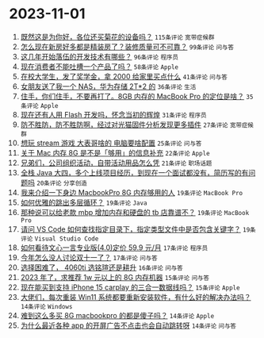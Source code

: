 # 2023-11-01

1. [既然这是为你好，各位还买菊花的设备吗？](https://www.v2ex.com/t/987326) `115条评论` `宽带症候群`
1. [怎么现在新房好多都是精装房了？装修质量可不可靠？](https://www.v2ex.com/t/987299) `99条评论` `问与答`
1. [这几年开始落伍的开发技术有哪些？](https://www.v2ex.com/t/987300) `96条评论` `程序员`
1. [现在消费者不能吐槽一个产品了吗？](https://www.v2ex.com/t/987446) `58条评论` `Apple`
1. [在校大学生，发了奖学金，拿 2000 给家里买点什么](https://www.v2ex.com/t/987450) `41条评论` `问与答`
1. [女朋友送了我一个 NAS，华为存储 2T*2 的](https://www.v2ex.com/t/987380) `36条评论` `生活`
1. [住手，你们住手，不要再打了。8GB 内存的 MacBook Pro 的定位是啥？](https://www.v2ex.com/t/987428) `35条评论` `Apple`
1. [现在还有人用 Flash 开发吗，怀念当初的辉煌](https://www.v2ex.com/t/987402) `31条评论` `程序员`
1. [防不胜防，防不胜防啊，经过对光猫固件分析发现更多插件](https://www.v2ex.com/t/987392) `27条评论` `宽带症候群`
1. [想玩 stream 游戏 大表哥啥的 电脑要啥配置](https://www.v2ex.com/t/987308) `25条评论` `问与答`
1. [关于 Mac 内存 8G 是不是「够用」的信息补充](https://www.v2ex.com/t/987360) `22条评论` `Apple`
1. [兄弟们，公司组织活动，自带活动用品怎么凭](https://www.v2ex.com/t/987489) `21条评论` `职场话题`
1. [全栈 Java 大四，多个上线项目经历，到现在一个面试都没有，简历写的有问题吗](https://www.v2ex.com/t/987463) `20条评论` `分享创造`
1. [我来介绍一下身边 MacbookPro 8G 内存够用的人](https://www.v2ex.com/t/987482) `19条评论` `MacBook Pro`
1. [如何优雅的跳出多层循环？](https://www.v2ex.com/t/987376) `19条评论` `Java`
1. [那种说可以给老款 mbp 增加内存和硬盘的 tb 店靠谱不？](https://www.v2ex.com/t/987317) `19条评论` `MacBook Pro`
1. [请问 VS Code 如何查找指定目录下，指定类型文件中是否包含关键字？](https://www.v2ex.com/t/987303) `19条评论` `Visual Studio Code`
1. [如何看待文心一言专业版(4.0)定价 59.9 元/月](https://www.v2ex.com/t/987341) `17条评论` `程序员`
1. [今年怎么没人讨论双十一了？](https://www.v2ex.com/t/987316) `17条评论` `问与答`
1. [选择困难了， 4060ti 选铭瑄还是耕升](https://www.v2ex.com/t/987477) `16条评论` `问与答`
1. [2023 年了，求推荐 1w 元以上的 8G 内存机器](https://www.v2ex.com/t/987322) `15条评论` `问与答`
1. [现在能买到支持 iPhone 15 carplay 的三合一数据线吗？](https://www.v2ex.com/t/987304) `15条评论` `Apple`
1. [大佬们，每次重装 Win11 系统都要重新安装软件，有什么好的解决办法吗？](https://www.v2ex.com/t/987474) `14条评论` `Windows`
1. [难到这么多买 8G macbookpro 的都是傻子吗？](https://www.v2ex.com/t/987437) `14条评论` `Apple`
1. [为什么最近各种 app 的开屏广告不点击也会自动跳转呀](https://www.v2ex.com/t/987336) `14条评论` `问与答`
